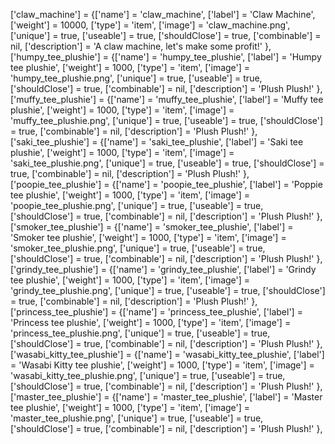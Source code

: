  ['claw_machine']                = {['name'] = 'claw_machine',              ['label'] = 'Claw Machine',                 ['weight'] = 10000,         ['type'] = 'item',      ['image'] = 'claw_machine.png',         ['unique'] = true,      ['useable'] = true,     ['shouldClose'] = true,    ['combinable'] = nil,   ['description'] = 'A claw machine, let\'s make some profit!' },
    ['humpy_tee_plushie']            = {['name'] = 'humpy_tee_plushie',                 ['label'] = 'Humpy tee plushie',                ['weight'] = 1000,      ['type'] = 'item',      ['image'] = 'humpy_tee_plushie.png',        ['unique'] = true,      ['useable'] = true,     ['shouldClose'] = true,    ['combinable'] = nil,   ['description'] = 'Plush Plush!' },
    ['muffy_tee_plushie']            = {['name'] = 'muffy_tee_plushie',                 ['label'] = 'Muffy tee plushie',                ['weight'] = 1000,      ['type'] = 'item',      ['image'] = 'muffy_tee_plushie.png',        ['unique'] = true,      ['useable'] = true,     ['shouldClose'] = true,    ['combinable'] = nil,   ['description'] = 'Plush Plush!' },
    ['saki_tee_plushie']             = {['name'] = 'saki_tee_plushie',                  ['label'] = 'Saki tee plushie',                 ['weight'] = 1000,      ['type'] = 'item',      ['image'] = 'saki_tee_plushie.png',         ['unique'] = true,      ['useable'] = true,     ['shouldClose'] = true,    ['combinable'] = nil,   ['description'] = 'Plush Plush!' },
    ['poopie_tee_plushie']           = {['name'] = 'poopie_tee_plushie',                ['label'] = 'Poppie tee plushie',               ['weight'] = 1000,      ['type'] = 'item',      ['image'] = 'poopie_tee_plushie.png',       ['unique'] = true,      ['useable'] = true,     ['shouldClose'] = true,    ['combinable'] = nil,   ['description'] = 'Plush Plush!' },
    ['smoker_tee_plushie']           = {['name'] = 'smoker_tee_plushie',                ['label'] = 'Smoker tee plushie',               ['weight'] = 1000,      ['type'] = 'item',      ['image'] = 'smoker_tee_plushie.png',       ['unique'] = true,      ['useable'] = true,     ['shouldClose'] = true,    ['combinable'] = nil,   ['description'] = 'Plush Plush!' },
    ['grindy_tee_plushie']           = {['name'] = 'grindy_tee_plushie',                ['label'] = 'Grindy tee plushie',               ['weight'] = 1000,      ['type'] = 'item',      ['image'] = 'grindy_tee_plushie.png',       ['unique'] = true,      ['useable'] = true,     ['shouldClose'] = true,    ['combinable'] = nil,   ['description'] = 'Plush Plush!' },
    ['princess_tee_plushie']         = {['name'] = 'princess_tee_plushie',              ['label'] = 'Princess tee plushie',             ['weight'] = 1000,      ['type'] = 'item',      ['image'] = 'princess_tee_plushie.png',         ['unique'] = true,      ['useable'] = true,     ['shouldClose'] = true,    ['combinable'] = nil,   ['description'] = 'Plush Plush!' },
    ['wasabi_kitty_tee_plushie']     = {['name'] = 'wasabi_kitty_tee_plushie',          ['label'] = 'Wasabi Kitty tee plushie',         ['weight'] = 1000,      ['type'] = 'item',      ['image'] = 'wasabi_kitty_tee_plushie.png',         ['unique'] = true,      ['useable'] = true,     ['shouldClose'] = true,    ['combinable'] = nil,   ['description'] = 'Plush Plush!' },
    ['master_tee_plushie']           = {['name'] = 'master_tee_plushie',                ['label'] = 'Master tee plushie',               ['weight'] = 1000,      ['type'] = 'item',      ['image'] = 'master_tee_plushie.png',       ['unique'] = true,      ['useable'] = true,     ['shouldClose'] = true,    ['combinable'] = nil,   ['description'] = 'Plush Plush!' },